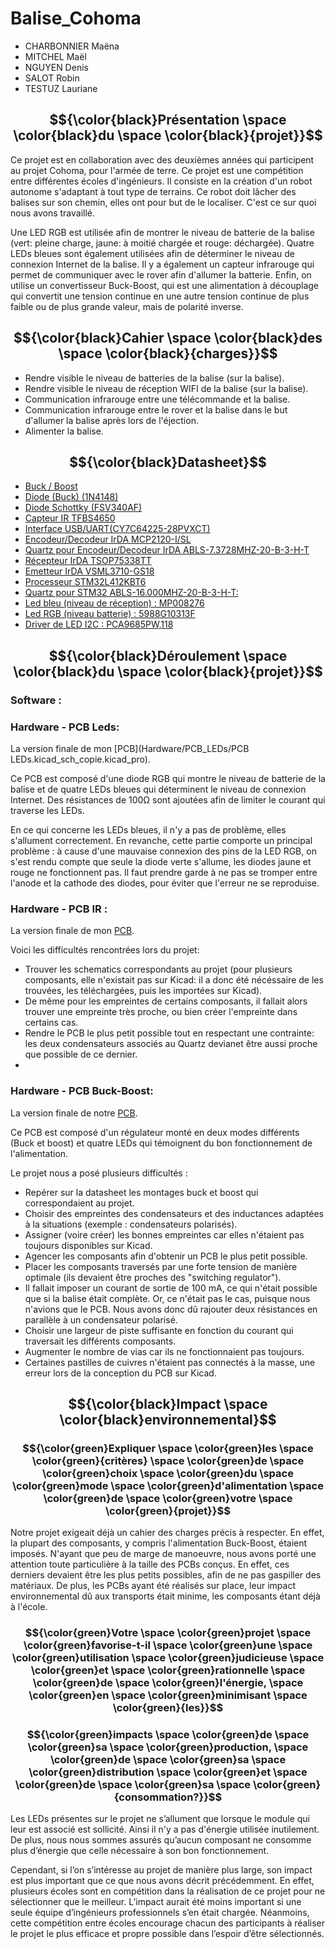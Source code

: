 # Balise_Cohoma 

* CHARBONNIER Maëna
* MITCHEL Maël
* NGUYEN Denis
* SALOT Robin
* TESTUZ Lauriane

## $${\color{black}Présentation \space \color{black}du \space \color{black}{projet}}$$


   Ce projet est en collaboration avec des deuxièmes années qui participent au projet Cohoma, pour l'armée de terre. Ce projet
  est une compétition entre différentes écoles d'ingénieurs. Il consiste en la création d'un robot autonome s'adaptant à tout type de terrains. Ce robot doit lâcher des balises sur son chemin, elles ont pour but de le localiser. C'est ce sur quoi nous avons travaillé. 
   
   Une LED RGB est utilisée afin de montrer le niveau de batterie de la balise (vert: pleine charge, jaune: à moitié chargée et rouge: déchargée). Quatre LEDs bleues sont également utilisées afin de déterminer le niveau de connexion Internet de la balise. Il y a également un capteur infrarouge qui permet de communiquer avec le rover afin d'allumer la batterie. Enfin, on utilise un convertisseur Buck-Boost, qui est une alimentation à découplage qui convertit une tension continue en une autre tension continue de plus faible ou de plus grande valeur, mais de polarité inverse.
   
   
   
## $${\color{black}Cahier \space \color{black}des \space \color{black}{charges}}$$

* Rendre visible le niveau de batteries de la balise (sur la balise).
* Rendre visible le niveau de réception WIFI de la balise (sur la balise).
* Communication infrarouge entre une télécommande et la balise.
* Communication infrarouge entre le rover et la balise dans le but d'allumer la balise après lors de l'éjection.
* Alimenter la balise.

## $${\color{black}Datasheet}$$

* [Buck / Boost ](https://www.farnell.com/datasheets/1999134.pdf)
* [Diode (Buck) (1N4148)](https://4donline.ihs.com/images/VipMasterIC/IC/DIOD/DIOD-S-A0001754954/DIOD-S-A0001754954-1.pdf?hkey=6D3A4C79FDBF58556ACFDE234799DDF0)
* [Diode Schottky (FSV340AF)](https://www.mouser.fr/datasheet/2/308/FSV340AF_D-1810142.pdf)
* [Capteur IR TFBS4650](https://www.vishay.com/docs/84672/tfbs4650.pdf)
* [Interface USB/UART(CY7C64225-28PVXCT)](https://www.mouser.fr/datasheet/2/196/CYPR_S_A0003298042_1-3003715.pdf)
* [Encodeur/Decodeur IrDA MCP2120-I/SL ](https://docs.rs-online.com/4edb/0900766b814ada76.pdf)
* [Quartz pour Encodeur/Decodeur IrDA ABLS-7.3728MHZ-20-B-3-H-T ](https://www.mouser.fr/datasheet/2/3/abls-1664338.pdf)
* [Récepteur IrDA TSOP75338TT](https://www.mouser.fr/datasheet/2/427/tsop753-1767096.pdf)
* [Emetteur IrDA VSML3710-GS18](https://www.mouser.fr/datasheet/2/427/vsml3710-1766511.pdf)
* [Processeur STM32L412KBT6](https://www.mouser.fr/datasheet/2/389/stm32l412c8-1851177.pdf)
* [Quartz pour STM32 ABLS-16.000MHZ-20-B-3-H-T:](https://www.mouser.fr/datasheet/2/3/abls-1664338.pdf)
* [Led bleu (niveau de réception) : MP008276]( https://www.farnell.com/datasheets/3497873.pdf)
* [Led RGB (niveau batterie) : 5988G10313F ](https://www.mouser.fr/datasheet/2/109/C18481B-2944388.pdf)
* [Driver de LED I2C : PCA9685PW,118 ]( https://www.mouser.fr/datasheet/2/302/PCA9685-1127478.pdf)

## $${\color{black}Déroulement \space \color{black}du \space \color{black}{projet}}$$

### Software :

### Hardware - PCB Leds:

La version finale de mon [PCB](Hardware/PCB_LEDs/PCB LEDs.kicad_sch_copie.kicad_pro).


Ce PCB est composé d'une diode RGB qui montre le niveau de batterie de la balise et de quatre LEDs bleues qui déterminent le niveau de connexion Internet. Des résistances de 100Ω sont ajoutées afin de limiter le courant qui traverse les LEDs. 

En ce qui concerne les LEDs bleues, il n'y a pas de problème, elles s'allument correctement. En revanche, cette partie comporte un principal problème : à cause d'une mauvaise connexion des pins de la LED RGB, on s'est rendu compte que seule la diode verte s'allume, les diodes jaune et rouge ne fonctionnent pas. Il faut prendre garde à ne pas se tromper entre l'anode et la cathode des diodes, pour éviter que l'erreur ne se reproduise. 

### Hardware - PCB IR :

La version finale de mon [PCB](Hardware/PCB_IR/cohoma.kicad_pro).

Voici les difficultés rencontrées lors du projet:
* Trouver les schematics correspondants au projet (pour plusieurs composants, elle n'existait pas sur Kicad: il a donc été nécéssaire de les trouvées, les téléchargées, puis les importées sur Kicad).
* De même pour les empreintes de certains composants, il fallait alors trouver une empreinte très proche, ou bien créer l'empreinte dans certains cas.
* Rendre le PCB le plus petit possible tout en respectant une contrainte: les deux condensateurs associés au Quartz devianet être aussi proche que possible de ce dernier.
* 



### Hardware - PCB Buck-Boost:

La version finale de notre [PCB](Hardware/PCB_BuckBoost/pcb_v3/pcb_v3.kicad_pro).

Ce PCB est composé d'un régulateur monté en deux modes différents (Buck et boost) et quatre LEDs qui témoignent du bon fonctionnement de l'alimentation. 

Le projet nous a posé plusieurs difficultés : 
* Repérer sur la datasheet les montages buck et boost qui correspondaient au projet.
* Choisir des empreintes des condensateurs et des inductances adaptées à la situations (exemple : condensateurs polarisés).
* Assigner (voire créer) les bonnes empreintes car elles n'étaient pas toujours disponibles sur Kicad.  
* Agencer les composants afin d'obtenir un PCB le plus petit possible.
* Placer les composants traversés par une forte tension de manière optimale (ils devaient être proches des "switching regulator").
* Il fallait imposer un courant de sortie de 100 mA, ce qui n'était possible que si la balise était complète. Or, ce n'était pas le cas, puisque nous n'avions que le PCB. Nous avons donc dû rajouter deux résistances en parallèle à un condensateur polarisé.
* Choisir une largeur de piste suffisante en fonction du courant qui traversait les différents composants. 
* Augmenter le nombre de vias car ils ne fonctionnaient pas toujours.
* Certaines pastilles de cuivres n'étaient pas connectés à la masse, une erreur lors de la conception du PCB sur Kicad.

## $${\color{black}Impact \space \color{black}environnemental}$$

### $${\color{green}Expliquer \space \color{green}les \space \color{green}{critères} \space \color{green}de \space \color{green}choix \space \color{green}du \space \color{green}mode \space \color{green}d'alimentation \space \color{green}de \space \color{green}votre \space \color{green}{projet}}$$

Notre projet exigeait déjà un cahier des charges précis à respecter. En effet, la plupart des composants, y compris l'alimentation Buck-Boost, étaient imposés. N'ayant que peu de marge de manoeuvre, nous avons porté une attention toute particulière à la taille des PCBs conçus. En effet, ces derniers devaient être les plus petits possibles, afin de ne pas gaspiller des matériaux. De plus, les PCBs ayant été réalisés sur place, leur impact environnemental dû aux transports était minime, les composants étant déjà à l'école.

### $${\color{green}Votre \space \color{green}projet \space \color{green}favorise-t-il \space \color{green}une \space \color{green}utilisation \space \color{green}judicieuse \space \color{green}et \space \color{green}rationnelle \space \color{green}de \space \color{green}l'énergie, \space \color{green}en \space \color{green}minimisant \space \color{green}{les}}$$

### $${\color{green}impacts \space \color{green}de \space \color{green}sa \space \color{green}production, \space \color{green}de \space \color{green}sa \space \color{green}distribution \space \color{green}et \space \color{green}de \space \color{green}sa \space \color{green}{consommation?}}$$

Les LEDs présentes sur le projet ne s’allument que lorsque le module qui leur est associé est sollicité. Ainsi il n'y a pas d'énergie utilisée inutilement. De plus, nous nous sommes assurés qu’aucun composant ne consomme plus d’énergie que celle nécessaire à son bon fonctionnement.


Cependant, si l’on s’intéresse au projet de manière plus large, son impact est plus important que ce que nous avons décrit précédemment. En effet, plusieurs écoles sont en compétition dans la réalisation de ce projet pour ne sélectionner que le meilleur. L’impact aurait été moins important si une seule équipe d’ingénieurs professionnels s’en était chargée. Néanmoins, cette compétition entre écoles encourage chacun des participants à réaliser le projet le plus efficace et propre possible dans l’espoir d’être sélectionnés.

